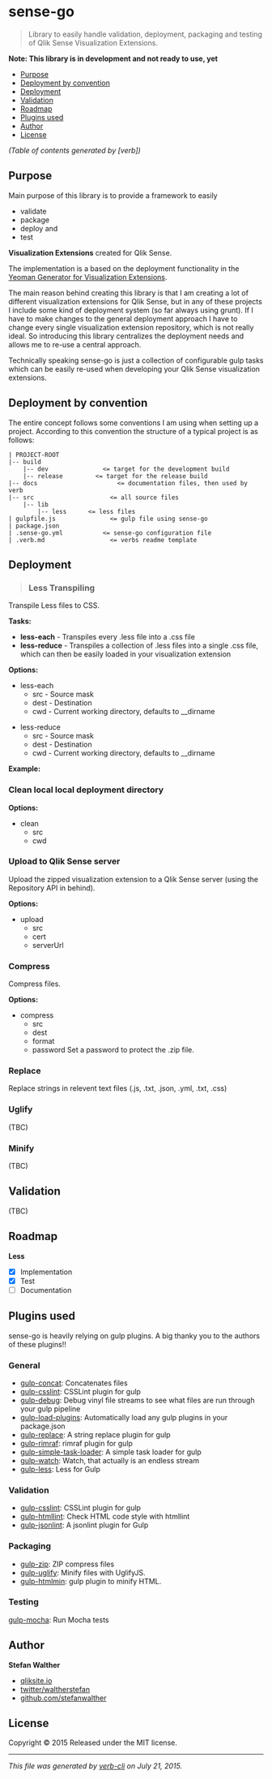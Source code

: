 # sense-go

> Library to easily handle validation, deployment, packaging and testing of Qlik Sense Visualization Extensions.

**Note: This library is in development and not ready to use, yet**

<!-- toc -->

+ [Purpose](#purpose)
+ [Deployment by convention](#deployment-by-convention)
+ [Deployment](#deployment)
+ [Validation](#validation)
+ [Roadmap](#roadmap)
+ [Plugins used](#plugins-used)
+ [Author](#author)
+ [License](#license)

_(Table of contents generated by [verb])_

<!-- tocstop -->

## Purpose

Main purpose of this library is to provide a framework to easily

+ validate
+ package
+ deploy and
+ test

**Visualization Extensions** created for Qlik Sense.

The implementation is a based on the deployment functionality in the [Yeoman Generator for Visualization Extensions](https://github.com/stefanwalther/generator-qsExtension).

The main reason behind creating this library is that I am creating a lot of different visualization extensions for Qlik Sense, but in any of these projects I include some kind of deployment system (so far always using grunt). If I have to make changes to the general deployment approach I have to change every single visualization extension repository, which is not really ideal. So introducing this library centralizes the deployment needs and allows me to re-use a central approach.

Technically speaking sense-go is just a collection of configurable gulp tasks which can be easily re-used when developing your Qlik Sense visualization extensions.

## Deployment by convention

The entire concept follows some conventions I am using when setting up a project. According to this convention the structure of a typical project is as follows:

```
| PROJECT-ROOT
|-- build           
    |-- dev               <= target for the development build
    |-- release         <= target for the release build
|-- docs                      <= documentation files, then used by verb
|-- src                     <= all source files
    |-- lib
        |-- less      <= less files
| gulpfile.js               <= gulp file using sense-go
| package.json
| .sense-go.yml           <= sense-go configuration file
| .verb.md                  <= verbs readme template
```

## Deployment

> ### Less Transpiling

Transpile Less files to CSS.

**Tasks:**

+ **less-each** - Transpiles every .less file into a .css file
+ **less-reduce** - Transpiles a collection of .less files into a single .css file, which can then be easily loaded in your visualization extension

**Options:**

+ less-each
  - src - Source mask
  - dest - Destination
  - cwd - Current working directory, defaults to __dirname
* less-reduce
  - src - Source mask
  - dest - Destination
  - cwd - Current working directory, defaults to __dirname

**Example:**

### Clean local local deployment directory

**Options:**

+ clean
  - src
  - cwd

### Upload to Qlik Sense server

Upload the zipped visualization extension to a Qlik Sense server (using the Repository API in behind).

**Options:**

+ upload
  - src
  - cert
  - serverUrl

### Compress

Compress files.

**Options:**

+ compress
  - src
  - dest
  - format
  - password Set a password to protect the .zip file.

### Replace

Replace strings in relevent text files (.js, .txt, .json, .yml, .txt, .css)

### Uglify

(TBC)

### Minify

(TBC)

## Validation

(TBC)

## Roadmap

**Less**

+ [x] Implementation
+ [x] Test
+ [ ] Documentation

## Plugins used

sense-go is heavily relying on gulp plugins. A big thanky you to the authors of these plugins!!

### General

+ [gulp-concat](https://github.com/wearefractal/gulp-concat#readme): Concatenates files
+ [gulp-csslint](https://github.com/lazd/gulp-csslint): CSSLint plugin for gulp
+ [gulp-debug](https://github.com/sindresorhus/gulp-debug): Debug vinyl file streams to see what files are run through your gulp pipeline
+ [gulp-load-plugins](https://github.com/jackfranklin/gulp-load-plugins): Automatically load any gulp plugins in your package.json
+ [gulp-replace](https://github.com/lazd/gulp-replace): A string replace plugin for gulp
+ [gulp-rimraf](https://github.com/robrich/gulp-rimraf): rimraf plugin for gulp
+ [gulp-simple-task-loader](https://github.com/reaganthomas/gulp-simple-task-loader#readme): A simple task loader for gulp
+ [gulp-watch](https://github.com/floatdrop/gulp-watch): Watch, that actually is an endless stream
+ [gulp-less](https://github.com/plus3network/gulp-less): Less for Gulp

### Validation

+ [gulp-csslint](https://github.com/lazd/gulp-csslint): CSSLint plugin for gulp
+ [gulp-htmllint](https://github.com/yvanavermaet/gulp-htmllint): Check HTML code style with htmllint
+ [gulp-jsonlint](https://github.com/rogeriopvl/gulp-jsonlint): A jsonlint plugin for Gulp

### Packaging

+ [gulp-zip](https://github.com/sindresorhus/gulp-zip): ZIP compress files
+ [gulp-uglify](https://github.com/terinjokes/gulp-uglify/): Minify files with UglifyJS.
+ [gulp-htmlmin](https://github.com/jonschlinkert/gulp-htmlmin#readme): gulp plugin to minify HTML.

### Testing

[gulp-mocha](https://github.com/sindresorhus/gulp-mocha#readme): Run Mocha tests

## Author

**Stefan Walther**

+ [qliksite.io](http://qliksite.io)
+ [twitter/waltherstefan](http://twitter.com/waltherstefan)
+ [github.com/stefanwalther](http://github.com/stefanwalther)

## License

Copyright © 2015
Released under the MIT license.

***

_This file was generated by [verb-cli](https://github.com/assemble/verb-cli) on July 21, 2015._